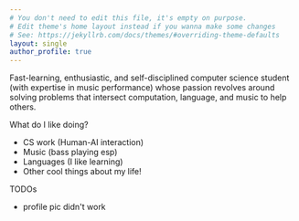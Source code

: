 ```yaml
---
# You don't need to edit this file, it's empty on purpose.
# Edit theme's home layout instead if you wanna make some changes
# See: https://jekyllrb.com/docs/themes/#overriding-theme-defaults
layout: single
author_profile: true
---
```


Fast-learning, enthusiastic, and self-disciplined computer science student (with expertise in music performance) whose passion revolves around solving problems that intersect computation, language, and music to help others.

What do I like doing? 
- CS work (Human-AI interaction)
- Music (bass playing esp)
- Languages (I like learning)
- Other cool things about my life! 

TODOs
- profile pic didn't work
